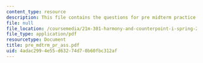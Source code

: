 ```yaml
---
content_type: resource
description: This file contains the questions for pre midterm practice.
file: null
file_location: /coursemedia/21m-301-harmony-and-counterpoint-i-spring-2005/4adac2994e55d63274d70b60fbc312af_pre_mdtrm_pr_ass.pdf
file_type: application/pdf
resourcetype: Document
title: pre_mdtrm_pr_ass.pdf
uid: 4adac299-4e55-d632-74d7-0b60fbc312af
---
```


